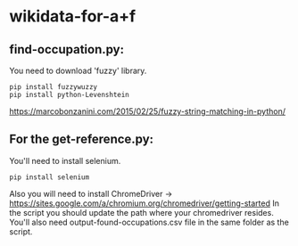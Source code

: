 # wikidata-for-a+f
## find-occupation.py:
You need to download 'fuzzy' library.
```
pip install fuzzywuzzy
pip install python-Levenshtein
```
<https://marcobonzanini.com/2015/02/25/fuzzy-string-matching-in-python/>

## For the get-reference.py:
You'll need to install selenium.
```
pip install selenium
```
Also you will need to install ChromeDriver -> <https://sites.google.com/a/chromium.org/chromedriver/getting-started>
In the script you should update the path where your chromedriver resides.
You'll also need output-found-occupations.csv file in the same folder as the script.
